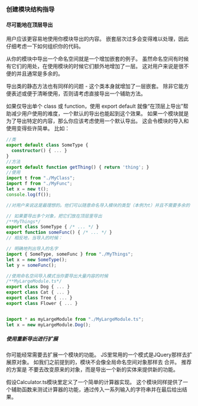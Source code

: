 ### 创建模块结构指导
#### 尽可能地在顶层导出

用户应该更容易地使用你模块导出的内容。 嵌套层次过多会变得难以处理，因此仔细考虑一下如何组织你的代码。

从你的模块中导出一个命名空间就是一个增加嵌套的例子。 虽然命名空间有时候有它们的用处，在使用模块的时候它们额外地增加了一层。 这对用户来说是很不便的并且通常是多余的。

导出类的静态方法也有同样的问题 - 这个类本身就增加了一层嵌套。 除非它能方便表述或便于清晰使用，否则请考虑直接导出一个辅助方法。

如果仅导出单个 class 或 function，使用 export default
就像“在顶层上导出”帮助减少用户使用的难度，一个默认的导出也能起到这个效果。 如果一个模块就是为了导出特定的内容，那么你应该考虑使用一个默认导出。 这会令模块的导入和使用变得些许简单。 比如：
```ts
//类
export default class SomeType {
  constructor() { ... }
}
//方法
export default function getThing() { return 'thing'; }
//使用
import t from "./MyClass";
import f from "./MyFunc";
let x = new t();
console.log(f());

//对用户来说这是最理想的。他们可以随意命名导入模块的类型（本例为t）并且不需要多余的（.）来找到相关对象。
```

```ts
// 如果要导出多个对象，把它们放在顶层里导出
/**MyThings*/
export class SomeType { /* ... */ }
export function someFunc() { /* ... */ }
// 相反地，当导入的时候：

// 明确地列出导入的名字
import { SomeType, someFunc } from "./MyThings";
let x = new SomeType();
let y = someFunc();

//使用命名空间导入模式当你要导出大量内容的时候 
/**MyLargeModule.ts*/
export class Dog { ... }
export class Cat { ... }
export class Tree { ... }
export class Flower { ... }


import * as myLargeModule from "./MyLargeModule.ts";
let x = new myLargeModule.Dog();
```


##### 使用重新导出进行扩展
你可能经常需要去扩展一个模块的功能。 JS里常用的一个模式是JQuery那样去扩展原对象。 如我们之前提到的，模块不会像全局命名空间对象那样去 合并。 推荐的方案是 不要去改变原来的对象，而是导出一个新的实体来提供新的功能。

假设Calculator.ts模块里定义了一个简单的计算器实现。 这个模块同样提供了一个辅助函数来测试计算器的功能，通过传入一系列输入的字符串并在最后给出结果。